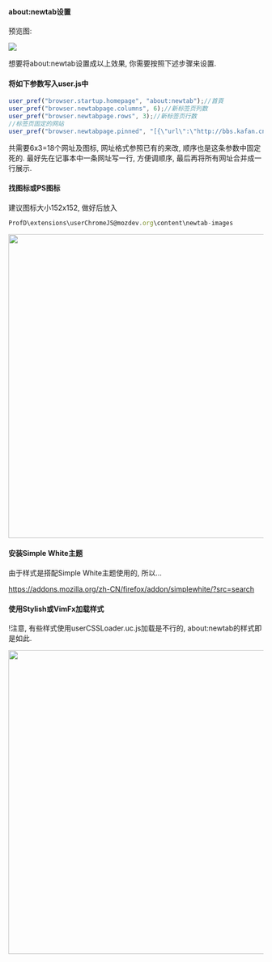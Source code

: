 #### about:newtab设置

预览图:

![](../../img/47.0.1/preview.jpg)

想要将about:newtab设置成以上效果, 你需要按照下述步骤来设置.

#### 将如下参数写入user.js中

```javascript
user_pref("browser.startup.homepage", "about:newtab");//首頁
user_pref("browser.newtabpage.columns", 6);//新标签页列数
user_pref("browser.newtabpage.rows", 3);//新标签页行数
//标签页固定的网站
user_pref("browser.newtabpage.pinned", "[{\"url\":\"http://bbs.kafan.cn/forum-215-1.html\",\"title\":\"Kafan\"},{\"url\":\"https://www.youtube.com/\",\"title\":\"Youtube\"},{\"url\":\"http://www.cnn.com/\",\"title\":\"CNN\"},{\"url\":\"http://www.economist.com/\",\"title\":\"Economist\"},{\"url\":\"http://twitter.com/\",\"title\":\"Twitter\"},{\"url\":\"http://www.facebook.com/\",\"title\":\"Facebook\"},{\"url\":\"http://www.chaojibiaoge.com/\",\"title\":\"超级表格\"},{\"url\":\"http://www.cnbeta.com/\",\"title\":\"cnBeta\"},{\"url\":\"http://www.woshipm.com/\",\"title\":\"pm\"},{\"url\":\"http://www.douban.com/\",\"title\":\"Douban\"},{\"url\":\"http://www.zhihu.com/explore\",\"title\":\" Zhihu\"},{\"url\":\"http://www.guokr.com/\",\"title\":\"Guokr\"},{\"url\":\"https://www.wikipedia.org/\",\"title\":\"Wikipedia\"},{\"url\":\"http://www.linkedin.com/today/?trk=nav_responsive_sub_nav_pulse\",\"title\":\"Pulse\"},{\"url\":\"http://www.shanbay.com/\",\"title\":\"Shanbay\"},{\"url\":\"http://music.163.com/\",\"title\":\"Music\"},{\"url\":\"http://email.163.com/\",\"title\":\"Mail\"},{\"url\":\"https://leanote.com/note/55dd7cc953b26f7350000019\",\"title\":\"Leanote\"}]");
```

共需要6x3=18个网址及图标, 网址格式参照已有的来改, 顺序也是这条参数中固定死的. 最好先在记事本中一条网址写一行, 方便调顺序, 最后再将所有网址合并成一行展示.

#### 找图标或PS图标

建议图标大小152x152, 做好后放入

```javascript
ProfD\extensions\userChromeJS@mozdev.org\content\newtab-images
```

<img src="../../img/newtab-images.jpg" width="600">

#### 安装Simple White主题
由于样式是搭配Simple White主题使用的, 所以...

https://addons.mozilla.org/zh-CN/firefox/addon/simplewhite/?src=search

#### 使用Stylish或VimFx加载样式
!注意, 有些样式使用userCSSLoader.uc.js加载是不行的, about:newtab的样式即是如此.

<img src="../../img/newtab-css.jpg" width="600">
